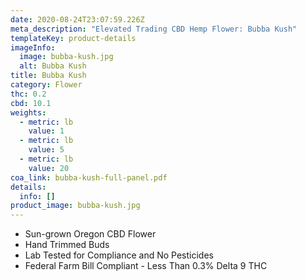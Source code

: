 ```yaml
---
date: 2020-08-24T23:07:59.226Z
meta_description: "Elevated Trading CBD Hemp Flower: Bubba Kush"
templateKey: product-details
imageInfo:
  image: bubba-kush.jpg
  alt: Bubba Kush
title: Bubba Kush
category: Flower
thc: 0.2
cbd: 10.1
weights:
  - metric: lb
    value: 1
  - metric: lb
    value: 5
  - metric: lb
    value: 20
coa_link: bubba-kush-full-panel.pdf
details:
  info: []
product_image: bubba-kush.jpg
---
```



* Sun-grown Oregon CBD Flower
* Hand Trimmed Buds
* Lab Tested for Compliance and No Pesticides
* Federal Farm Bill Compliant - Less Than 0.3% Delta 9 THC